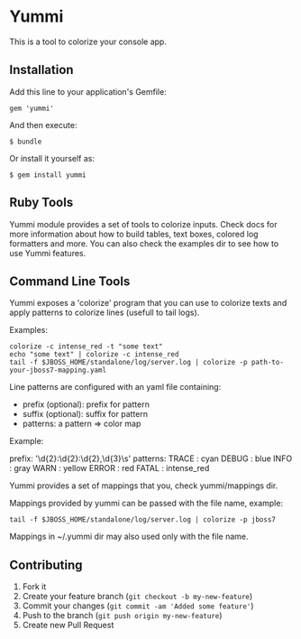 # Yummi

This is a tool to colorize your console app.

## Installation

Add this line to your application's Gemfile:

    gem 'yummi'

And then execute:

    $ bundle

Or install it yourself as:

    $ gem install yummi

## Ruby Tools

Yummi module provides a set of tools to colorize inputs. Check docs for more information
about how to build tables, text boxes, colored log formatters and more. You can also check
the examples dir to see how to use Yummi features.

## Command Line Tools

Yummi exposes a 'colorize' program that you can use to colorize texts and apply
patterns to colorize lines (usefull to tail logs).

Examples:

    colorize -c intense_red -t "some text"
    echo "some text" | colorize -c intense_red
    tail -f $JBOSS_HOME/standalone/log/server.log | colorize -p path-to-your-jboss7-mapping.yaml

Line patterns are configured with an yaml file containing:

  * prefix (optional): prefix for pattern
  * suffix (optional): suffix for pattern
  * patterns: a pattern => color map

Example:

  prefix: '\d{2}:\d{2}:\d{2},\d{3}\s'
  patterns:
    TRACE : cyan
    DEBUG : blue
    INFO  : gray
    WARN  : yellow
    ERROR : red
    FATAL : intense_red

Yummi provides a set of mappings that you, check yummi/mappings dir.

Mappings provided by yummi can be passed with the file name, example:

    tail -f $JBOSS_HOME/standalone/log/server.log | colorize -p jboss7

Mappings in ~/.yummi dir may also used only with the file name.

## Contributing

1. Fork it
2. Create your feature branch (`git checkout -b my-new-feature`)
3. Commit your changes (`git commit -am 'Added some feature'`)
4. Push to the branch (`git push origin my-new-feature`)
5. Create new Pull Request
